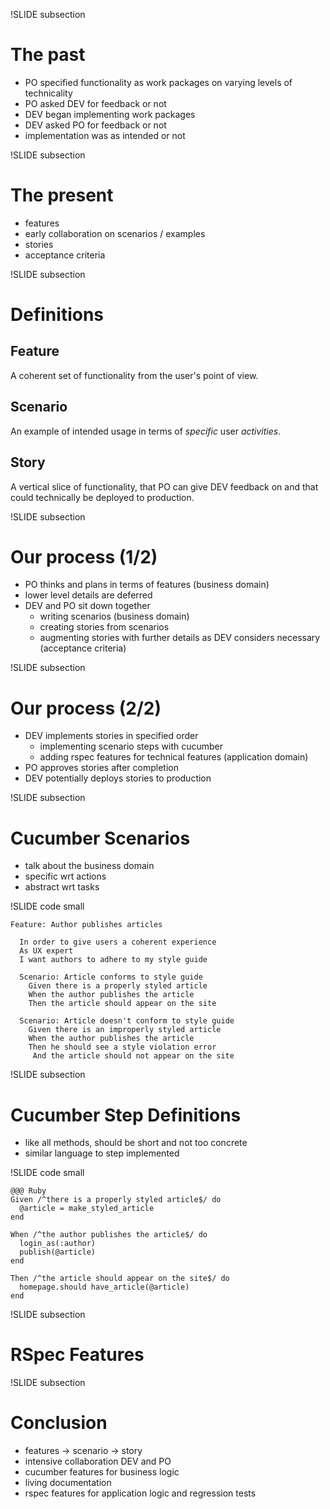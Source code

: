 !SLIDE subsection
# The past

* PO specified functionality as work packages on varying levels of technicality
* PO asked DEV for feedback or not
* DEV began implementing work packages
* DEV asked PO for feedback or not
* implementation was as intended or not

!SLIDE subsection
# The present

* features
* early collaboration on scenarios / examples
* stories
* acceptance criteria

!SLIDE subsection
# Definitions
## Feature

A coherent set of functionality from the user's point of view.

## Scenario

An example of intended usage in terms of *specific* user *activities*.

## Story

A vertical slice of functionality, that PO can give DEV feedback on and that
could technically be deployed to production.

!SLIDE subsection
# Our process (1/2)

* PO thinks and plans in terms of features (business domain)
* lower level details are deferred
* DEV and PO sit down together
  * writing scenarios (business domain)
  * creating stories from scenarios
  * augmenting stories with further details as DEV considers necessary
    (acceptance criteria)

!SLIDE subsection
# Our process (2/2)

* DEV implements stories in specified order
  * implementing scenario steps with cucumber
  * adding rspec features for technical features (application domain)
* PO approves stories after completion
* DEV potentially deploys stories to production

!SLIDE subsection
# Cucumber Scenarios

* talk about the business domain
* specific wrt actions
* abstract wrt tasks

!SLIDE code small

    Feature: Author publishes articles

      In order to give users a coherent experience
      As UX expert
      I want authors to adhere to my style guide

      Scenario: Article conforms to style guide
        Given there is a properly styled article
        When the author publishes the article
        Then the article should appear on the site

      Scenario: Article doesn't conform to style guide
        Given there is an improperly styled article
        When the author publishes the article
        Then he should see a style violation error
         And the article should not appear on the site

!SLIDE subsection
# Cucumber Step Definitions

* like all methods, should be short and not too concrete
* similar language to step implemented

!SLIDE code small

    @@@ Ruby
    Given /^there is a properly styled article$/ do
      @article = make_styled_article
    end

    When /^the author publishes the article$/ do
      login_as(:author)
      publish(@article)
    end

    Then /^the article should appear on the site$/ do
      homepage.should have_article(@article)
    end

!SLIDE subsection
# RSpec Features

!SLIDE subsection
# Conclusion

* features -> scenario -> story
* intensive collaboration DEV and PO
* cucumber features for business logic
* living documentation
* rspec features for application logic and regression tests
